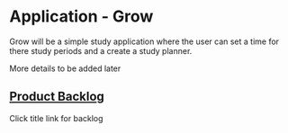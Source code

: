 # Application - Grow
Grow will be a simple study application where the user can set a time for there study periods and a create a study planner.

More details to be added later
## [Product Backlog](/productBacklog.md)
Click title link for backlog
